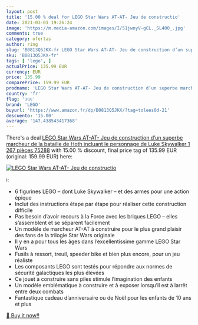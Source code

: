 ```yaml
---
layout: post
title: '15.00 % deal for LEGO Star Wars AT-AT- Jeu de constructio'
date: 2021-03-01 19:26:24
image: 'https://m.media-amazon.com/images/I/51jwnyV-gCL._SL400_.jpg'
comments: true
category: ofertas
author: ring
slug: 'B0813Q5JKX-fr LEGO Star Wars AT-AT- Jeu de construction d’un superbe...'
sku: 'B0813Q5JKX-fr'
tags: [ 'lego', ]
actualPrice: 135.99 EUR
currency: EUR
price: 135.99
comparePrice: 159.99 EUR
prodname: 'LEGO Star Wars AT-AT- Jeu de construction d’un superbe marcheur de la bataille de Hoth  incluant le personnage de Luke Skywalker  1 267 pièces  75288'
country: 'fr'
flag: '🇫🇷'
brand: 'LEGO'
buyurl: 'https://www.amazon.fr/dp/B0813Q5JKX/?tag=tolees0d-21'
descuento: '15.00'
average: '147.438543417368'
---
```


There's a deal [LEGO Star Wars AT-AT- Jeu de construction d’un superbe marcheur de la bataille de Hoth  incluant le personnage de Luke Skywalker  1 267 pièces  75288](https://www.amazon.fr/dp/B0813Q5JKX/?tag=tolees0d-21)  with  15.00 % discount, final price tag of  135.99 EUR (original: 159.99 EUR) here:

[![LEGO Star Wars AT-AT- Jeu de constructio](https://m.media-amazon.com/images/I/51jwnyV-gCL._SL400_.jpg)](https://www.amazon.fr/dp/B0813Q5JKX/?tag=tolees0d-21)

ℹ️:

- 6 figurines LEGO – dont Luke Skywalker – et des armes pour une action épique
- Inclut des instructions étape par étape pour réaliser cette construction difficile
- Pas besoin d’avoir recours à la Force avec les briques LEGO – elles s’assemblent et se séparent facilement
- Un modèle de marcheur AT-AT à construire pour le plus grand plaisir des fans de la trilogie Star Wars originale
- Il y en a pour tous les âges dans l’excellentissime gamme LEGO Star Wars
- Fusils à ressort, treuil, speeder bike et bien plus encore, pour un jeu réaliste
- Les composants LEGO sont testés pour répondre aux normes de sécurité galactiques les plus élevées
- Ce jouet à construire sans piles stimule l’imagination des enfants
- Un modèle emblématique à construire et à exposer lorsqu’il est à larrêt entre deux combats
- Fantastique cadeau d’anniversaire ou de Noël pour les enfants de 10 ans et plus

[🛒 Buy it now!!](https://www.amazon.fr/dp/B0813Q5JKX/?tag=tolees0d-21)
